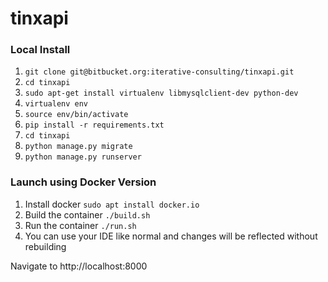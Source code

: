 # tinxapi

### Local Install
1. `git clone git@bitbucket.org:iterative-consulting/tinxapi.git`
2. `cd tinxapi`
3. `sudo apt-get install virtualenv libmysqlclient-dev python-dev`
4. `virtualenv env`
5. `source env/bin/activate`
6. `pip install -r requirements.txt`
7. `cd tinxapi`
8. `python manage.py migrate`
9. `python manage.py runserver`

### Launch using Docker Version

1. Install docker `sudo apt install docker.io`
2. Build the container `./build.sh`
3. Run the container `./run.sh`
4. You can use your IDE like normal and changes will be reflected without rebuilding


Navigate to http://localhost:8000







